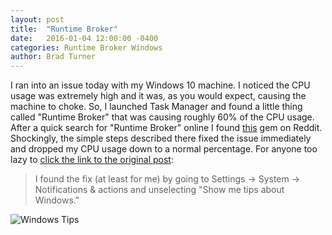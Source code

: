```yaml
---
layout: post
title:  "Runtime Broker"
date:   2016-01-04 12:00:00 -0400
categories: Runtime Broker Windows
author: Brad Turner
---
```


I ran into an issue today with my Windows 10 machine.  I noticed the CPU usage was extremely high and it was, as you would expect, causing the machine to choke.  So, I launched Task Manager and found a little thing called "Runtime Broker" that was causing roughly 60% of the CPU usage.  After a quick search for "Runtime Broker" online I found [this] gem on Reddit.  Shockingly, the simple steps described there fixed the issue immediately and dropped my CPU usage down to a normal percentage.  For anyone too lazy to [click the link to the original post]:

> I found the fix (at least for me) by going to Settings -> System -> Notifications & actions and unselecting "Show me tips about Windows."

<img src="https://cloud.githubusercontent.com/assets/3187885/12092996/6f06ffc2-b2ce-11e5-97f5-8aea14fcd902.PNG" alt="Windows Tips" />

[this]: https://www.reddit.com/r/Windows10/comments/3fe1lx/runtime_broker_cpu_usage_fix/
[click the link to the original post]: https://www.reddit.com/r/Windows10/comments/3fe1lx/runtime_broker_cpu_usage_fix/
